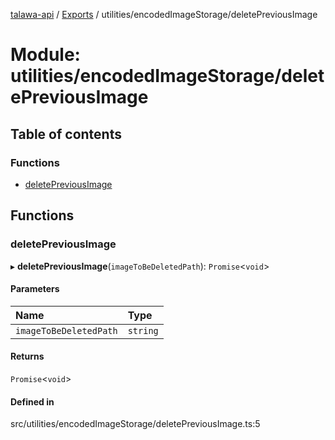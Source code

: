 [talawa-api](../README.md) / [Exports](../modules.md) / utilities/encodedImageStorage/deletePreviousImage

# Module: utilities/encodedImageStorage/deletePreviousImage

## Table of contents

### Functions

- [deletePreviousImage](utilities_encodedImageStorage_deletePreviousImage.md#deletepreviousimage)

## Functions

### deletePreviousImage

▸ **deletePreviousImage**(`imageToBeDeletedPath`): `Promise`<`void`\>

#### Parameters

| Name | Type |
| :------ | :------ |
| `imageToBeDeletedPath` | `string` |

#### Returns

`Promise`<`void`\>

#### Defined in

src/utilities/encodedImageStorage/deletePreviousImage.ts:5
